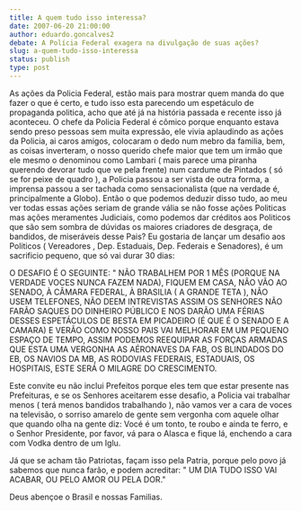```yaml
---
title: A quem tudo isso interessa?
date: 2007-06-20 21:00:00
author: eduardo.goncalves2
debate: A Polícia Federal exagera na divulgação de suas ações?
slug: a-quem-tudo-isso-interessa
status: publish 
type: post
---
```


As ações da Policia Federal, estão mais para mostrar quem manda do que fazer o que é certo, e tudo isso esta parecendo um espetáculo de propaganda politica, acho que até já na história passada e recente isso já aconteceu. O chefe da Policia Federal é cômico porque enquanto estava sendo preso pessoas sem muita expressão, ele vivia aplaudindo as ações da Policia, ai caros amigos, colocaram o dedo num mebro da familia, bem, as coisas inverteram, o nosso querido chefe maior que tem um irmão que ele mesmo o denominou como Lambari ( mais parece uma piranha querendo devorar tudo que ve pela frente) num cardume de Pintados ( só se for peixe de quadro ), a Policia passou a ser vista de outra forma, a imprensa passou a ser tachada como sensacionalista (que na verdade é, principalmente a Globo). Então o que podemos deduzir disso tudo, ao meu ver todas essas ações seriam de grande vália se não fosse ações Politicas mas ações meramentes Judiciais, como podemos dar créditos aos Politicos que são sem sombra de dúvidas os maiores criadores de desgraça, de bandidos, de miseráveis desse Pais? Eu gostaria de lançar um desafio aos Politicos ( Vereadores , Dep. Estaduais, Dep. Federais e Senadores), é um sacrificio pequeno, que só vai durar 30 dias:  

O DESAFIO É O SEGUINTE: " NÃO TRABALHEM POR 1 MÊS (PORQUE NA VERDADE VOCES NUNCA FAZEM NADA), FIQUEM EM CASA, NÃO VÃO AO SENADO, À CÂMARA FEDERAL, À BRASILIA ( A GRANDE TETA ), NÃO USEM TELEFONES, NÃO DEEM INTREVISTAS ASSIM OS SENHORES NÃO FARÃO SAQUES DO DINHEIRO PÚBLICO E NOS DARÃO UMA FÉRIAS DESSES ESPETÁCULOS DE BESTA EM PICADEIRO (É QUE É O SENADO E A CAMARA) E VERÃO COMO NOSSO PAIS VAI MELHORAR EM UM PEQUENO ESPAÇO DE TEMPO, ASSIM PODEMOS REEQUIPAR AS FORÇAS ARMADAS QUE ESTA UMA VERGONHA AS AÉRONAVES DA FAB, OS BLINDADOS DO EB, OS NAVIOS DA MB, AS RODOVIAS FEDERAIS, ESTADUAIS, OS HOSPITAIS, ESTE SERÁ O MILAGRE DO CRESCIMENTO.  

Este convite eu não inclui Prefeitos porque eles tem que estar presente nas Prefeituras, e se os Senhores aceitarem esse desafio, a Policia vai trabalhar menos ( terá menos bandidos trabalhando ), não vamos ver a cara de voces na televisão, o sorriso amarelo de gente sem vergonha com aquele olhar que quando olha na gente diz: Vocé é um tonto, te roubo e ainda te ferro, e o Senhor Presidente, por favor, vá para o Alasca e fique lá, enchendo a cara com Vodka dentro de um Iglu.   

 Já que se acham tão Patriotas, façam isso pela Patria, porque pelo povo já sabemos que nunca farão, e podem acreditar: " UM DIA TUDO ISSO VAI ACABAR, OU PELO AMOR OU PELA DOR."  

Deus abençoe o Brasil e nossas Familias.

